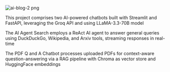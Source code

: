 
![ai-blog-2 png](https://github.com/user-attachments/assets/371f2982-817b-41e2-9581-a7392f4bc21e)


This project comprises two AI-powered chatbots built with Streamlit and FastAPI, leveraging the Groq API and using LLaMA-3.3-70B model

The AI Agent Search employs a ReAct AI agent to answer general queries using DuckDuckGo, Wikipedia, and Arxiv tools, streaming responses in real-time

The PDF Q and A Chatbot processes uploaded PDFs for context-aware question-answering via a RAG pipeline with Chroma as vector store and HuggingFace embeddings
